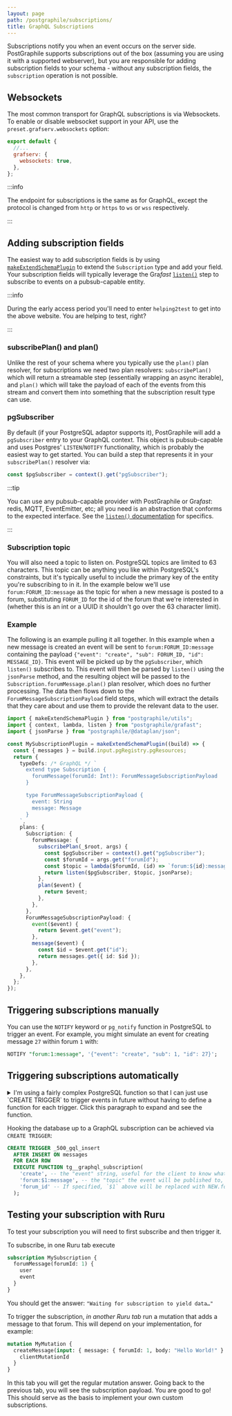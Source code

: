 ```yaml
---
layout: page
path: /postgraphile/subscriptions/
title: GraphQL Subscriptions
---
```


Subscriptions notify you when an event occurs on the server side. PostGraphile
supports subscriptions out of the box (assuming you are using it with a
supported webserver), but you are responsible for adding subscription fields to
your schema - without any subscription fields, the `subscription` operation is
not possible.

## Websockets

The most common transport for GraphQL subscriptions is via Websockets. To
enable or disable websocket support in your API, use the
`preset.grafserv.websockets` option:

```js title="graphile.config.mjs"
export default {
  //...
  grafserv: {
    websockets: true,
  },
};
```

:::info

The endpoint for subscriptions is the same as for GraphQL, except the protocol
is changed from `http` or `https` to `ws` or `wss` respectively.

:::

## Adding subscription fields

The easiest way to add subscription fields is by using
[`makeExtendSchemaPlugin`](./make-extend-schema-plugin) to extend the
`Subscription` type and add your field. Your subscription fields will typically
leverage the Gra*fast*
[`listen()`](https://grafast.org/grafast/step-library/standard-steps/listen)
step to subscribe to events on a pubsub-capable entity.

:::info

During the early access period you'll need to enter `helping2test` to get into
the above website. You are helping to test, right?

:::

### subscribePlan() and plan()

Unlike the rest of your schema where you typically use the `plan()` plan
resolver, for subscriptions we need two plan resolvers: `subscribePlan()` which
will return a streamable step (essentially wrapping an async iterable), and
`plan()` which will take the payload of each of the events from this stream and
convert them into something that the subscription result type can use.

### pgSubscriber

By default (if your PostgreSQL adaptor supports it), PostGraphile will add a
`pgSubscriber` entry to your GraphQL context. This object is pubsub-capable and
uses Postgres' `LISTEN`/`NOTIFY` functionality, which is probably the easiest
way to get started. You can build a step that represents it in your
`subscribePlan()` resolver via:

```ts
const $pgSubscriber = context().get("pgSubscriber");
```

:::tip

You can use any pubsub-capable provider with PostGraphile or Gra*fast*: redis,
MQTT, EventEmitter, etc; all you need is an abstraction that conforms to the
expected interface. See the [`listen()`
documentation](https://grafast.org/grafast/step-library/standard-steps/listen)
for specifics.

:::

### Subscription topic

You will also need a topic to listen on. PostgreSQL topics are limited to 63
characters. This topic can be anything you like within PostgreSQL's
constraints, but it's typically useful to include the primary key of the entity
you're subscribing to in it. In the example below we'll use
`forum:FORUM_ID:message` as the topic for when a new message is posted to a
forum, substituting `FORUM_ID` for the id of the forum that we're interested in
(whether this is an int or a UUID it shouldn't go over the 63 character limit).

### Example

The following is an example pulling it all together. In this example when a new
message is created an event will be sent to `forum:FORUM_ID:message` containing
the payload `{"event": "create", "sub": FORUM_ID, "id": MESSAGE_ID}`. This event will be picked up
by the `pgSubscriber`, which `listen()` subscribes to. This event will then be
parsed by `listen()` using the `jsonParse` method, and the resulting object
will be passed to the `Subscription.forumMessage.plan()` plan resolver, which
does no further processing. The data then flows down to the
`ForumMessageSubscriptionPayload` field steps, which will extract the details
that they care about and use them to provide the relevant data to the user.

```ts
import { makeExtendSchemaPlugin } from "postgraphile/utils";
import { context, lambda, listen } from "postgraphile/grafast";
import { jsonParse } from "postgraphile/@dataplan/json";

const MySubscriptionPlugin = makeExtendSchemaPlugin((build) => {
  const { messages } = build.input.pgRegistry.pgResources;
  return {
    typeDefs: /* GraphQL */ `
      extend type Subscription {
        forumMessage(forumId: Int!): ForumMessageSubscriptionPayload
      }

      type ForumMessageSubscriptionPayload {
        event: String
        message: Message
      }
    `,
    plans: {
      Subscription: {
        forumMessage: {
          subscribePlan(_$root, args) {
            const $pgSubscriber = context().get("pgSubscriber");
            const $forumId = args.get("forumId");
            const $topic = lambda($forumId, (id) => `forum:${id}:message`);
            return listen($pgSubscriber, $topic, jsonParse);
          },
          plan($event) {
            return $event;
          },
        },
      },
      ForumMessageSubscriptionPayload: {
        event($event) {
          return $event.get("event");
        },
        message($event) {
          const $id = $event.get("id");
          return messages.get({ id: $id });
        },
      },
    },
  };
});
```

## Triggering subscriptions manually

You can use the `NOTIFY` keyword or `pg_notify` function in PostgreSQL to
trigger an event. For example, you might simulate an event for creating message
`27` within forum `1` with:

```sql
NOTIFY "forum:1:message", '{"event": "create", "sub": 1, "id": 27}';
```

## Triggering subscriptions automatically

<details>
<summary>
I'm using a fairly complex PostgreSQL function so that I can just use `CREATE TRIGGER` to trigger events in future without having to define a function for
each trigger. Click this paragraph to expand and see the function.
</summary>

**IMPORTANT**: this trigger assumes that the primary key for your tables is
always `id`. If this is not the case, you should delete the line containing
`'id', v_record.id`.

```sql
CREATE FUNCTION tg__graphql_subscription() RETURNS trigger
    LANGUAGE plpgsql
    AS $_$
declare
  v_process_new bool = (TG_OP = 'INSERT' OR TG_OP = 'UPDATE');
  v_process_old bool = (TG_OP = 'UPDATE' OR TG_OP = 'DELETE');
  v_event text = TG_ARGV[0];
  v_topic_template text = TG_ARGV[1];
  v_attribute text = TG_ARGV[2];
  v_record record;
  v_sub text;
  v_topic text;
  v_i int = 0;
  v_last_topic text;
begin
  for v_i in 0..1 loop
    if (v_i = 0) and v_process_new is true then
      v_record = new;
    elsif (v_i = 1) and v_process_old is true then
      v_record = old;
    else
      continue;
    end if;
     if v_attribute is not null then
      execute 'select $1.' || quote_ident(v_attribute)
        using v_record
        into v_sub;
    end if;
    if v_sub is not null then
      v_topic = replace(v_topic_template, '$1', v_sub);
    else
      v_topic = v_topic_template;
    end if;
    if v_topic is distinct from v_last_topic then
      -- This if statement prevents us from triggering the same notification twice
      v_last_topic = v_topic;
      perform pg_notify(v_topic, json_build_object(
        'event', v_event,
        'subject', v_sub,
        /* highlight-next-line */
        'id', v_record.id
      )::text);
    end if;
  end loop;
  return v_record;
end;
$_$;
```

</details>

Hooking the database up to a GraphQL subscription can be achieved via `CREATE
TRIGGER`:

```sql
CREATE TRIGGER _500_gql_insert
  AFTER INSERT ON messages
  FOR EACH ROW
  EXECUTE FUNCTION tg__graphql_subscription(
    'create', -- the "event" string, useful for the client to know what happened
    'forum:$1:message', -- the "topic" the event will be published to, as a template
    'forum_id' -- If specified, `$1` above will be replaced with NEW.forum_id or OLD.forum_id from the trigger.
  );
```

## Testing your subscription with Ruru

To test your subscription you will need to first subscribe and then trigger it.

To subscribe, in one Ruru tab execute

```graphql
subscription MySubscription {
  forumMessage(forumId: 1) {
    user
    event
  }
}
```

You should get the answer: `"Waiting for subscription to yield data…"`

To trigger the subscription, _in another Ruru tab_ run a mutation that adds a
message to that forum. This will depend on your implementation, for example:

```graphql
mutation MyMutation {
  createMessage(input: { message: { forumId: 1, body: "Hello World!" } }) {
    clientMutationId
  }
}
```

In this tab you will get the regular mutation answer. Going back to the previous
tab, you will see the subscription payload. You are good to go! This should
serve as the basis to implement your own custom subscriptions.
